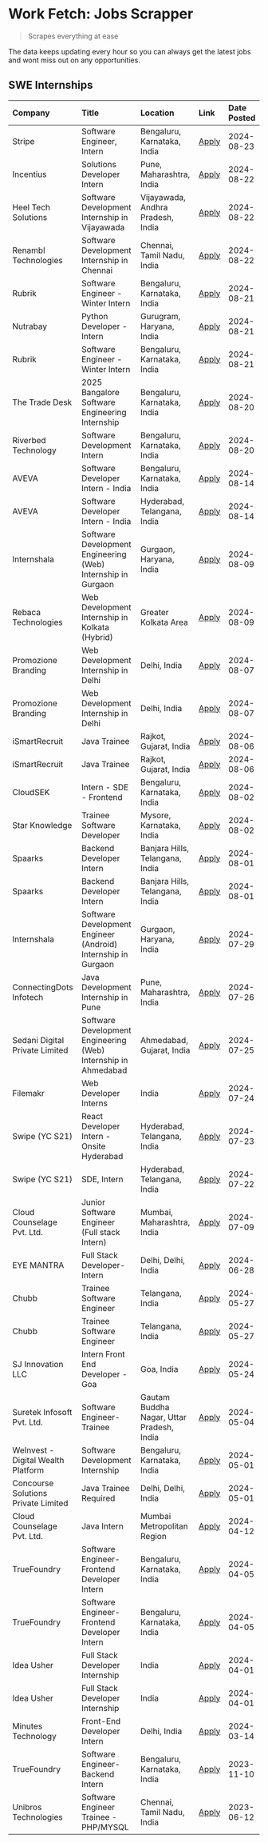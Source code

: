 # Work Fetch: Jobs Scrapper
> Scrapes everything at ease

The data keeps updating every hour so you can always get the latest jobs and wont miss out on any opportunities.

## SWE Internships
<!--START_SECTION:workfetch-->
| Company                             | Title                                                          | Location                                  | Link                                                                                                                                                                                                                                                                                               | Date Posted   |
|:------------------------------------|:---------------------------------------------------------------|:------------------------------------------|:---------------------------------------------------------------------------------------------------------------------------------------------------------------------------------------------------------------------------------------------------------------------------------------------------|:--------------|
| Stripe                              | Software Engineer, Intern                                      | Bengaluru, Karnataka, India               | [Apply](https://in.linkedin.com/jobs/view/software-engineer-intern-at-stripe-4008214242?position=5&pageNum=0&refId=XLBoJY%2Bxi4BuzMqdsvVF5g%3D%3D&trackingId=mYtdnz5PyqwFcGkojOqVbw%3D%3D&trk=public_jobs_jserp-result_search-card)                                                                | 2024-08-23    |
| Incentius                           | Solutions Developer Intern                                     | Pune, Maharashtra, India                  | [Apply](https://in.linkedin.com/jobs/view/solutions-developer-intern-at-incentius-4005695869?position=39&pageNum=0&refId=XLBoJY%2Bxi4BuzMqdsvVF5g%3D%3D&trackingId=CcD%2Bp9lHiCIPnbVUR8HSNA%3D%3D&trk=public_jobs_jserp-result_search-card)                                                        | 2024-08-22    |
| Heel Tech Solutions                 | Software Development Internship in Vijayawada                  | Vijayawada, Andhra Pradesh, India         | [Apply](https://in.linkedin.com/jobs/view/software-development-internship-in-vijayawada-at-heel-tech-solutions-4007906692?position=47&pageNum=0&refId=XLBoJY%2Bxi4BuzMqdsvVF5g%3D%3D&trackingId=vqlzmfyjPbI2TeuzE7Likg%3D%3D&trk=public_jobs_jserp-result_search-card)                             | 2024-08-22    |
| Renambl Technologies                | Software Development Internship in Chennai                     | Chennai, Tamil Nadu, India                | [Apply](https://in.linkedin.com/jobs/view/software-development-internship-in-chennai-at-renambl-technologies-4007910299?position=58&pageNum=0&refId=XLBoJY%2Bxi4BuzMqdsvVF5g%3D%3D&trackingId=zuKlKVVyrK7uUELeZKcedQ%3D%3D&trk=public_jobs_jserp-result_search-card)                               | 2024-08-22    |
| Rubrik                              | Software Engineer - Winter Intern                              | Bengaluru, Karnataka, India               | [Apply](https://in.linkedin.com/jobs/view/software-engineer-winter-intern-at-rubrik-4006567784?position=31&pageNum=0&refId=XLBoJY%2Bxi4BuzMqdsvVF5g%3D%3D&trackingId=eORyG75bV9QhCOr1ojK1GA%3D%3D&trk=public_jobs_jserp-result_search-card)                                                        | 2024-08-21    |
| Nutrabay                            | Python Developer - Intern                                      | Gurugram, Haryana, India                  | [Apply](https://in.linkedin.com/jobs/view/python-developer-intern-at-nutrabay-4003909226?position=60&pageNum=0&refId=XLBoJY%2Bxi4BuzMqdsvVF5g%3D%3D&trackingId=NiuzjAgClmIzdRmxfG1niA%3D%3D&trk=public_jobs_jserp-result_search-card)                                                              | 2024-08-21    |
| Rubrik                              | Software Engineer - Winter Intern                              | Bengaluru, Karnataka, India               | [Apply](https://in.linkedin.com/jobs/view/software-engineer-winter-intern-at-rubrik-4006567784?position=6&pageNum=2&refId=COv8e2mbJ%2B%2FmZ%2FG7iM0u1w%3D%3D&trackingId=AUdtV%2BR5EG3XZQ2hOORcaw%3D%3D&trk=public_jobs_jserp-result_search-card)                                                   | 2024-08-21    |
| The Trade Desk                      | 2025 Bangalore Software Engineering Internship                 | Bengaluru, Karnataka, India               | [Apply](https://in.linkedin.com/jobs/view/2025-bangalore-software-engineering-internship-at-the-trade-desk-3987456531?position=9&pageNum=0&refId=XLBoJY%2Bxi4BuzMqdsvVF5g%3D%3D&trackingId=GorZGGRJ%2FY8YaG33oS8pTQ%3D%3D&trk=public_jobs_jserp-result_search-card)                                | 2024-08-20    |
| Riverbed Technology                 | Software Development Intern                                    | Bengaluru, Karnataka, India               | [Apply](https://in.linkedin.com/jobs/view/software-development-intern-at-riverbed-technology-4004467559?position=50&pageNum=0&refId=XLBoJY%2Bxi4BuzMqdsvVF5g%3D%3D&trackingId=oT1JiogBNLL%2FBOknyQy8DQ%3D%3D&trk=public_jobs_jserp-result_search-card)                                             | 2024-08-20    |
| AVEVA                               | Software Developer Intern - India                              | Bengaluru, Karnataka, India               | [Apply](https://in.linkedin.com/jobs/view/software-developer-intern-india-at-aveva-3998279987?position=10&pageNum=0&refId=XLBoJY%2Bxi4BuzMqdsvVF5g%3D%3D&trackingId=LlGocOhLVE0JF1Gn7lxCRQ%3D%3D&trk=public_jobs_jserp-result_search-card)                                                         | 2024-08-14    |
| AVEVA                               | Software Developer Intern - India                              | Hyderabad, Telangana, India               | [Apply](https://in.linkedin.com/jobs/view/software-developer-intern-india-at-aveva-3998281598?position=13&pageNum=0&refId=XLBoJY%2Bxi4BuzMqdsvVF5g%3D%3D&trackingId=wzEQLvms0g2qC8acJlYvVw%3D%3D&trk=public_jobs_jserp-result_search-card)                                                         | 2024-08-14    |
| Internshala                         | Software Development Engineering (Web) Internship in Gurgaon   | Gurgaon, Haryana, India                   | [Apply](https://in.linkedin.com/jobs/view/software-development-engineering-web-internship-in-gurgaon-at-internshala-3997620471?position=3&pageNum=0&refId=XLBoJY%2Bxi4BuzMqdsvVF5g%3D%3D&trackingId=CaYVTR5u9tK5LkBoEqFgkw%3D%3D&trk=public_jobs_jserp-result_search-card)                         | 2024-08-09    |
| Rebaca Technologies                 | Web Development Internship in Kolkata (Hybrid)                 | Greater Kolkata Area                      | [Apply](https://in.linkedin.com/jobs/view/web-development-internship-in-kolkata-hybrid-at-rebaca-technologies-3997621369?position=44&pageNum=0&refId=XLBoJY%2Bxi4BuzMqdsvVF5g%3D%3D&trackingId=GM2jDHGqiiUMSPJlUHQIcA%3D%3D&trk=public_jobs_jserp-result_search-card)                              | 2024-08-09    |
| Promozione Branding                 | Web Development Internship in Delhi                            | Delhi, India                              | [Apply](https://in.linkedin.com/jobs/view/web-development-internship-in-delhi-at-promozione-branding-3995559880?position=26&pageNum=0&refId=XLBoJY%2Bxi4BuzMqdsvVF5g%3D%3D&trackingId=2EJEgizDcOMdgvmUFtxnNQ%3D%3D&trk=public_jobs_jserp-result_search-card)                                       | 2024-08-07    |
| Promozione Branding                 | Web Development Internship in Delhi                            | Delhi, India                              | [Apply](https://in.linkedin.com/jobs/view/web-development-internship-in-delhi-at-promozione-branding-3995559880?position=1&pageNum=2&refId=COv8e2mbJ%2B%2FmZ%2FG7iM0u1w%3D%3D&trackingId=WBZVuVCLIkL%2BxBgDv%2FRqvg%3D%3D&trk=public_jobs_jserp-result_search-card)                                | 2024-08-07    |
| iSmartRecruit                       | Java Trainee                                                   | Rajkot, Gujarat, India                    | [Apply](https://in.linkedin.com/jobs/view/java-trainee-at-ismartrecruit-3992301825?position=35&pageNum=0&refId=XLBoJY%2Bxi4BuzMqdsvVF5g%3D%3D&trackingId=fj9IHpvoSzDKVxVhUfr32w%3D%3D&trk=public_jobs_jserp-result_search-card)                                                                    | 2024-08-06    |
| iSmartRecruit                       | Java Trainee                                                   | Rajkot, Gujarat, India                    | [Apply](https://in.linkedin.com/jobs/view/java-trainee-at-ismartrecruit-3992301825?position=10&pageNum=2&refId=COv8e2mbJ%2B%2FmZ%2FG7iM0u1w%3D%3D&trackingId=AWHvqSJqi6wesYVUqTQ4PQ%3D%3D&trk=public_jobs_jserp-result_search-card)                                                                | 2024-08-06    |
| CloudSEK                            | Intern - SDE - Frontend                                        | Bengaluru, Karnataka, India               | [Apply](https://in.linkedin.com/jobs/view/intern-sde-frontend-at-cloudsek-3991574495?position=22&pageNum=0&refId=XLBoJY%2Bxi4BuzMqdsvVF5g%3D%3D&trackingId=aOE%2BxKtEDgVgM%2Bqrcm29OA%3D%3D&trk=public_jobs_jserp-result_search-card)                                                              | 2024-08-02    |
| Star Knowledge                      | Trainee Software Developer                                     | Mysore, Karnataka, India                  | [Apply](https://in.linkedin.com/jobs/view/trainee-software-developer-at-star-knowledge-3991516161?position=59&pageNum=0&refId=XLBoJY%2Bxi4BuzMqdsvVF5g%3D%3D&trackingId=cedTUyWyGLABiBrpv5QxiA%3D%3D&trk=public_jobs_jserp-result_search-card)                                                     | 2024-08-02    |
| Spaarks                             | Backend Developer Intern                                       | Banjara Hills, Telangana, India           | [Apply](https://in.linkedin.com/jobs/view/backend-developer-intern-at-spaarks-3990226465?position=28&pageNum=0&refId=XLBoJY%2Bxi4BuzMqdsvVF5g%3D%3D&trackingId=v5EYN2W0FwcVpvPWPtUY1A%3D%3D&trk=public_jobs_jserp-result_search-card)                                                              | 2024-08-01    |
| Spaarks                             | Backend Developer Intern                                       | Banjara Hills, Telangana, India           | [Apply](https://in.linkedin.com/jobs/view/backend-developer-intern-at-spaarks-3990226465?position=3&pageNum=2&refId=COv8e2mbJ%2B%2FmZ%2FG7iM0u1w%3D%3D&trackingId=VtawT%2BOTxggBeA2eQah6og%3D%3D&trk=public_jobs_jserp-result_search-card)                                                         | 2024-08-01    |
| Internshala                         | Software Development Engineer (Android) Internship in Gurgaon  | Gurgaon, Haryana, India                   | [Apply](https://in.linkedin.com/jobs/view/software-development-engineer-android-internship-in-gurgaon-at-internshala-3987153031?position=46&pageNum=0&refId=XLBoJY%2Bxi4BuzMqdsvVF5g%3D%3D&trackingId=tbOU0168kOcs2bKqZ1KvnA%3D%3D&trk=public_jobs_jserp-result_search-card)                       | 2024-07-29    |
| ConnectingDots Infotech             | Java Development Internship in Pune                            | Pune, Maharashtra, India                  | [Apply](https://in.linkedin.com/jobs/view/java-development-internship-in-pune-at-connectingdots-infotech-3983314097?position=37&pageNum=0&refId=XLBoJY%2Bxi4BuzMqdsvVF5g%3D%3D&trackingId=G2Fk7dINnh1dCTsF3G%2FzgA%3D%3D&trk=public_jobs_jserp-result_search-card)                                 | 2024-07-26    |
| Sedani Digital Private Limited      | Software Development Engineering (Web) Internship in Ahmedabad | Ahmedabad, Gujarat, India                 | [Apply](https://in.linkedin.com/jobs/view/software-development-engineering-web-internship-in-ahmedabad-at-sedani-digital-private-limited-3985017980?position=18&pageNum=0&refId=XLBoJY%2Bxi4BuzMqdsvVF5g%3D%3D&trackingId=f%2Fh6eTmGtwaU8A9O8hwqow%3D%3D&trk=public_jobs_jserp-result_search-card) | 2024-07-25    |
| Filemakr                            | Web Developer Interns                                          | India                                     | [Apply](https://in.linkedin.com/jobs/view/web-developer-interns-at-filemakr-3981227003?position=42&pageNum=0&refId=XLBoJY%2Bxi4BuzMqdsvVF5g%3D%3D&trackingId=E%2Bl0d0umNvS6OyL%2BaEKNCA%3D%3D&trk=public_jobs_jserp-result_search-card)                                                            | 2024-07-24    |
| Swipe (YC S21)                      | React Developer Intern - Onsite Hyderabad                      | Hyderabad, Telangana, India               | [Apply](https://in.linkedin.com/jobs/view/react-developer-intern-onsite-hyderabad-at-swipe-yc-s21-3981326010?position=41&pageNum=0&refId=XLBoJY%2Bxi4BuzMqdsvVF5g%3D%3D&trackingId=7g1EWOcTMfXIk4wXYnvVNA%3D%3D&trk=public_jobs_jserp-result_search-card)                                          | 2024-07-23    |
| Swipe (YC S21)                      | SDE, Intern                                                    | Hyderabad, Telangana, India               | [Apply](https://in.linkedin.com/jobs/view/sde-intern-at-swipe-yc-s21-3980368092?position=57&pageNum=0&refId=XLBoJY%2Bxi4BuzMqdsvVF5g%3D%3D&trackingId=8jlUrrwBKOhGHSXc74wfSw%3D%3D&trk=public_jobs_jserp-result_search-card)                                                                       | 2024-07-22    |
| Cloud Counselage Pvt. Ltd.          | Junior Software Engineer (Full stack Intern)                   | Mumbai, Maharashtra, India                | [Apply](https://in.linkedin.com/jobs/view/junior-software-engineer-full-stack-intern-at-cloud-counselage-pvt-ltd-3967725851?position=20&pageNum=0&refId=XLBoJY%2Bxi4BuzMqdsvVF5g%3D%3D&trackingId=88AK1%2Bi%2F0YUPybKRgsZwcQ%3D%3D&trk=public_jobs_jserp-result_search-card)                       | 2024-07-09    |
| EYE MANTRA                          | Full Stack Developer- Intern                                   | Delhi, Delhi, India                       | [Apply](https://in.linkedin.com/jobs/view/full-stack-developer-intern-at-eye-mantra-3960988037?position=55&pageNum=0&refId=XLBoJY%2Bxi4BuzMqdsvVF5g%3D%3D&trackingId=cmh0ueEYkoiph3HXRBEvjA%3D%3D&trk=public_jobs_jserp-result_search-card)                                                        | 2024-06-28    |
| Chubb                               | Trainee Software Engineer                                      | Telangana, India                          | [Apply](https://in.linkedin.com/jobs/view/trainee-software-engineer-at-chubb-3955950075?position=34&pageNum=0&refId=XLBoJY%2Bxi4BuzMqdsvVF5g%3D%3D&trackingId=jk4BuprpncWB%2Fylzk753uQ%3D%3D&trk=public_jobs_jserp-result_search-card)                                                             | 2024-05-27    |
| Chubb                               | Trainee Software Engineer                                      | Telangana, India                          | [Apply](https://in.linkedin.com/jobs/view/trainee-software-engineer-at-chubb-3955950075?position=9&pageNum=2&refId=COv8e2mbJ%2B%2FmZ%2FG7iM0u1w%3D%3D&trackingId=OL0xdMbZL5d3DVjTJIopoQ%3D%3D&trk=public_jobs_jserp-result_search-card)                                                            | 2024-05-27    |
| SJ Innovation LLC                   | Intern Front End Developer - Goa                               | Goa, India                                | [Apply](https://in.linkedin.com/jobs/view/intern-front-end-developer-goa-at-sj-innovation-llc-3931678611?position=16&pageNum=0&refId=XLBoJY%2Bxi4BuzMqdsvVF5g%3D%3D&trackingId=%2FwLte9cm4rjporOCLAsPxg%3D%3D&trk=public_jobs_jserp-result_search-card)                                            | 2024-05-24    |
| Suretek Infosoft Pvt. Ltd.          | Software Engineer-Trainee                                      | Gautam Buddha Nagar, Uttar Pradesh, India | [Apply](https://in.linkedin.com/jobs/view/software-engineer-trainee-at-suretek-infosoft-pvt-ltd-3916999948?position=45&pageNum=0&refId=XLBoJY%2Bxi4BuzMqdsvVF5g%3D%3D&trackingId=gpwuDFE0zMqECoBrDM2Tgg%3D%3D&trk=public_jobs_jserp-result_search-card)                                            | 2024-05-04    |
| WeInvest - Digital Wealth Platform  | Software Development Internship                                | Bengaluru, Karnataka, India               | [Apply](https://in.linkedin.com/jobs/view/software-development-internship-at-weinvest-digital-wealth-platform-3912867225?position=2&pageNum=0&refId=XLBoJY%2Bxi4BuzMqdsvVF5g%3D%3D&trackingId=UyqFJrGKrMuiG%2BJvn6s0ww%3D%3D&trk=public_jobs_jserp-result_search-card)                             | 2024-05-01    |
| Concourse Solutions Private Limited | Java Trainee Required                                          | Delhi, Delhi, India                       | [Apply](https://in.linkedin.com/jobs/view/java-trainee-required-at-concourse-solutions-private-limited-3912869388?position=15&pageNum=0&refId=XLBoJY%2Bxi4BuzMqdsvVF5g%3D%3D&trackingId=AfhJO5MFyvkD8XjjPJbSrQ%3D%3D&trk=public_jobs_jserp-result_search-card)                                     | 2024-05-01    |
| Cloud Counselage Pvt. Ltd.          | Java Intern                                                    | Mumbai Metropolitan Region                | [Apply](https://in.linkedin.com/jobs/view/java-intern-at-cloud-counselage-pvt-ltd-3896025667?position=49&pageNum=0&refId=XLBoJY%2Bxi4BuzMqdsvVF5g%3D%3D&trackingId=zcOi8RiNQezeG9jjzicNAQ%3D%3D&trk=public_jobs_jserp-result_search-card)                                                          | 2024-04-12    |
| TrueFoundry                         | Software Engineer- Frontend Developer Intern                   | Bengaluru, Karnataka, India               | [Apply](https://in.linkedin.com/jobs/view/software-engineer-frontend-developer-intern-at-truefoundry-3887320206?position=32&pageNum=0&refId=XLBoJY%2Bxi4BuzMqdsvVF5g%3D%3D&trackingId=IPzXHQIgcB5TyrfM%2B0Kb%2Fg%3D%3D&trk=public_jobs_jserp-result_search-card)                                   | 2024-04-05    |
| TrueFoundry                         | Software Engineer- Frontend Developer Intern                   | Bengaluru, Karnataka, India               | [Apply](https://in.linkedin.com/jobs/view/software-engineer-frontend-developer-intern-at-truefoundry-3887320206?position=7&pageNum=2&refId=COv8e2mbJ%2B%2FmZ%2FG7iM0u1w%3D%3D&trackingId=6qdfRCk8dU6JdSa8zPrVMQ%3D%3D&trk=public_jobs_jserp-result_search-card)                                    | 2024-04-05    |
| Idea Usher                          | Full Stack Developer Internship                                | India                                     | [Apply](https://in.linkedin.com/jobs/view/full-stack-developer-internship-at-idea-usher-3879565540?position=29&pageNum=0&refId=XLBoJY%2Bxi4BuzMqdsvVF5g%3D%3D&trackingId=5jUKxF95m8GgeIqXhtD0Lw%3D%3D&trk=public_jobs_jserp-result_search-card)                                                    | 2024-04-01    |
| Idea Usher                          | Full Stack Developer Internship                                | India                                     | [Apply](https://in.linkedin.com/jobs/view/full-stack-developer-internship-at-idea-usher-3879565540?position=4&pageNum=2&refId=COv8e2mbJ%2B%2FmZ%2FG7iM0u1w%3D%3D&trackingId=ilJPQSXId6Ls54%2BO2E6MYQ%3D%3D&trk=public_jobs_jserp-result_search-card)                                               | 2024-04-01    |
| Minutes Technology                  | Front-End Developer Intern                                     | Delhi, India                              | [Apply](https://in.linkedin.com/jobs/view/front-end-developer-intern-at-minutes-technology-3853712549?position=25&pageNum=0&refId=XLBoJY%2Bxi4BuzMqdsvVF5g%3D%3D&trackingId=PQR3YQ5Ay5m1AIdH73dsWQ%3D%3D&trk=public_jobs_jserp-result_search-card)                                                 | 2024-03-14    |
| TrueFoundry                         | Software Engineer-Backend Intern                               | Bengaluru, Karnataka, India               | [Apply](https://in.linkedin.com/jobs/view/software-engineer-backend-intern-at-truefoundry-3779508170?position=51&pageNum=0&refId=XLBoJY%2Bxi4BuzMqdsvVF5g%3D%3D&trackingId=roDyQB%2FtKZ8LT%2B%2FVI1npBQ%3D%3D&trk=public_jobs_jserp-result_search-card)                                            | 2023-11-10    |
| Unibros Technologies                | Software Engineer Trainee - PHP/MYSQL                          | Chennai, Tamil Nadu, India                | [Apply](https://in.linkedin.com/jobs/view/software-engineer-trainee-php-mysql-at-unibros-technologies-3656599241?position=54&pageNum=0&refId=XLBoJY%2Bxi4BuzMqdsvVF5g%3D%3D&trackingId=mBW6Io4hlpjlL48BQpsRBQ%3D%3D&trk=public_jobs_jserp-result_search-card)                                      | 2023-06-12    |
<!--END_SECTION:workfetch-->
